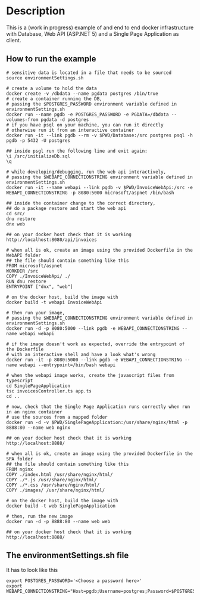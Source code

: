 Description
===========

This is a (work in progress) example of and end to end docker infrastructure with Database, Web API (ASP.NET 5) and a Single Page Application as client.

How to run the example
----------------------

    # sensitive data is located in a file that needs to be sourced
    source environmentSettings.sh

    # create a volume to hold the data
    docker create -v /dbdata --name pgdata postgres /bin/true
    # create a container running the DB,
    # passing the $POSTGRES_PASSWORD environment variable defined in environmentSettings.sh
    docker run --name pgdb -e POSTGRES_PASSWORD -e PGDATA=/dbdata --volumes-from pgdata -d postgres
    # if you have psql on your machine, you can run it directly
    # otherwise run it from an interactive container
    docker run -it --link pgdb --rm -v $PWD/Database:/src postgres psql -h pgdb -p 5432 -U postgres

    ## inside psgl run the following line and exit again:
    \i /src/initializeDb.sql
    \q

    # while developing/debugging, run the web api interactively,
    # passing the $WEBAPI_CONNECTIONSTRING environment variable defined in environmentSettings.sh
    docker run -it --name webapi --link pgdb -v $PWD/InvoiceWebApi:/src -e WEBAPI_CONNECTIONSTRING -p 8080:5000 microsoft/aspnet /bin/bash

    ## inside the container change to the correct directory,
    ## do a package restore and start the web api
    cd src/
    dnu restore
    dnx web
 
    ## on your docker host check that it is working
    http://localhost:8080/api/invoices

    # when all is ok, create an image using the provided Dockerfile in the WebAPI folder
    ## the file should contain something like this
    FROM microsoft/aspnet
    WORKDIR /src
    COPY ./InvoiceWebApi/ ./
    RUN dnu restore
    ENTRYPOINT ["dnx", "web"]

    # on the docker host, build the image with
    docker build -t webapi InvoiceWebApi

    # then run your image,
    # passing the $WEBAPI_CONNECTIONSTRING environment variable defined in environmentSettings.sh
    docker run -d -p 8080:5000 --link pgdb -e WEBAPI_CONNECTIONSTRING --name webapi webapi

    # if the image doesn't work as expected, override the entrypoint of the Dockerfile
    # with an interactive shell and have a look what's wrong
    docker run -it -p 8080:5000 --link pgdb -e WEBAPI_CONNECTIONSTRING --name webapi --entrypoint=/bin/bash webapi

    # when the webapi image works, create the javascript files from typescript
    cd SinglePageApplication
    tsc invoicesController.ts app.ts
    cd ..

    # now, check that the Single Page Application runs correctly when run in an nginx container
    # use the sources from a mapped folder
    docker run -d -v $PWD/SinglePageApplication:/usr/share/nginx/html -p 8888:80 --name web nginx

    ## on your docker host check that it is working
    http://localhost:8888/
    
    # when all is ok, create an image using the provided Dockerfile in the SPA folder
    ## the file should contain something like this
    FROM nginx
    COPY ./index.html /usr/share/nginx/html/
    COPY ./*.js /usr/share/nginx/html/
    COPY ./*.css /usr/share/nginx/html/
    COPY ./images/ /usr/share/nginx/html/

    # on the docker host, build the image with
    docker build -t web SinglePageApplication
    
    # then, run the new image
    docker run -d -p 8888:80 --name web web

    ## on your docker host check that it is working
    http://localhost:8888/
    

The environmentSettings.sh file
-------------------------------

It has to look like this

    export POSTGRES_PASSWORD='<Choose a password here>'
    export WEBAPI_CONNECTIONSTRING="Host=pgdb;Username=postgres;Password=$POSTGRES_PASSWORD"
